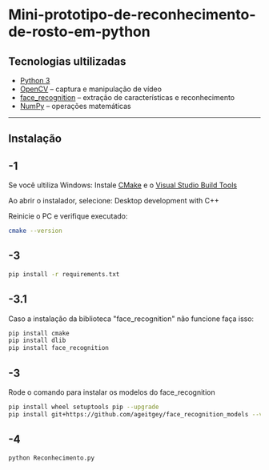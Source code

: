# Mini-prototipo-de-reconhecimento-de-rosto-em-python

## Tecnologias ultilizadas
- [Python 3](https://www.python.org/)  
- [OpenCV](https://opencv.org/) – captura e manipulação de vídeo  
- [face_recognition](https://github.com/ageitgey/face_recognition) – extração de características e reconhecimento  
- [NumPy](https://numpy.org/) – operações matemáticas

---

## Instalação

## -1
Se você ultiliza Windows:
Instale [CMake](https://cmake.org/download/) e o [Visual Studio Build Tools](https://visualstudio.microsoft.com/visual-cpp-build-tools/)

Ao abrir o instalador, selecione: Desktop development with C++

Reinicie o PC e verifique executado:
```bash
cmake --version
```
## -3
```bash
pip install -r requirements.txt
```
## -3.1
Caso a instalação da biblioteca "face_recognition" não funcione faça isso:
```bash
pip install cmake
pip install dlib
pip install face_recognition
```
## -3
Rode o comando para instalar os modelos do face_recognition
```bash
pip install wheel setuptools pip --upgrade
pip install git+https://github.com/ageitgey/face_recognition_models --verbos
```
## -4
```bash
python Reconhecimento.py
```

